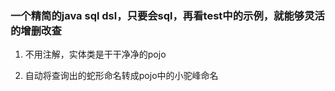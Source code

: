 ### 一个精简的java sql dsl，只要会sql，再看test中的示例，就能够灵活的增删改查

1. 不用注解，实体类是干干净净的pojo

2. 自动将查询出的蛇形命名转成pojo中的小驼峰命名